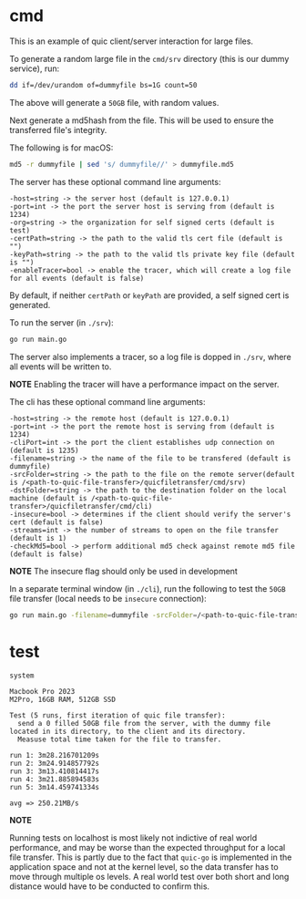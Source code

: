 # cmd

This is an example of quic client/server interaction for large files. 

To generate a random large file in the `cmd/srv` directory (this is our dummy service), run:
```bash
dd if=/dev/urandom of=dummyfile bs=1G count=50
```

The above will generate a `50GB` file, with random values.

Next generate a md5hash from the file. This will be used to ensure the transferred file's integrity.

The following is for macOS:
```bash
md5 -r dummyfile | sed 's/ dummyfile//' > dummyfile.md5
```

The server has these optional command line arguments:
```
-host=string -> the server host (default is 127.0.0.1)
-port=int -> the port the server host is serving from (default is 1234)
-org=string -> the organization for self signed certs (default is test)
-certPath=string -> the path to the valid tls cert file (default is "")
-keyPath=string -> the path to the valid tls private key file (default is "")
-enableTracer=bool -> enable the tracer, which will create a log file for all events (default is false)
```

By default, if neither `certPath` or `keyPath` are provided, a self signed cert is generated.

To run the server (in `./srv`):
```bash
go run main.go
```

The server also implements a tracer, so a log file is dopped in `./srv`, where all events will be written to.

**NOTE** Enabling the tracer will have a performance impact on the server.

The cli has these optional command line arguments:
```
-host=string -> the remote host (default is 127.0.0.1)
-port=int -> the port the remote host is serving from (default is 1234)
-cliPort=int -> the port the client establishes udp connection on (default is 1235)
-filename=string -> the name of the file to be transfered (default is dummyfile)
-srcFolder=string -> the path to the file on the remote server(default is /<path-to-quic-file-transfer>/quicfiletransfer/cmd/srv)
-dstFolder=string -> the path to the destination folder on the local machine (default is /<path-to-quic-file-transfer>/quicfiletransfer/cmd/cli)
-insecure=bool -> determines if the client should verify the server's cert (default is false)
-streams=int -> the number of streams to open on the file transfer (default is 1)
-checkMd5=bool -> perform additional md5 check against remote md5 file (default is false)
```

**NOTE** The insecure flag should only be used in development

In a separate terminal window (in `./cli`), run the following to test the `50GB` file transfer (local needs to be `insecure` connection):
```bash
go run main.go -filename=dummyfile -srcFolder=/<path-to-quic-file-transfer>/quicfiletransfer/cmd/srv -dstFolder=/<path-to-quic-file-transfer>/quicfiletransfer/cmd/cli -insecure=true -checkMd5=true
```


# test

`system`
```
Macbook Pro 2023
M2Pro, 16GB RAM, 512GB SSD
```

```
Test (5 runs, first iteration of quic file transfer):
  send a 0 filled 50GB file from the server, with the dummy file located in its directory, to the client and its directory.
  Measuse total time taken for the file to transfer.

run 1: 3m28.216701209s
run 2: 3m24.914857792s
run 3: 3m13.410814417s
run 4: 3m21.885894583s
run 5: 3m14.459741334s

avg => 250.21MB/s
```


**NOTE**

Running tests on localhost is most likely not indictive of real world performance, and may be worse than the expected throughput for a local file transfer. This is partly due to the fact that `quic-go` is implemented in the application space and not at the kernel level, so the data transfer has to move through multiple os levels. A real world test over both short and long distance would have to be conducted to confirm this.